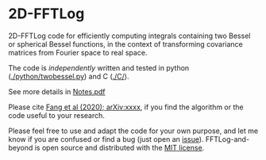 # 2D-FFTLog

2D-FFTLog code for efficiently computing integrals containing two Bessel or spherical Bessel functions, in the context of transforming covariance matrices from Fourier space to real space.

The code is *independently* written and tested in python ([./python/twobessel.py](python/twobessel.py)) and C ([./C/](C)).

See more details in [Notes.pdf](Notes.pdf)

Please cite [Fang et al (2020); arXiv:xxxx](https://arxiv.org/abs/xxxx), if you find the algorithm or the code useful to your research.

Please feel free to use and adapt the code for your own purpose, and let me know if you are confused or find a bug (just open an [issue](https://github.com/xfangcosmo/2DFFTLog/issues)). FFTLog-and-beyond is open source and distributed with the
[MIT license](https://opensource.org/licenses/mit).
